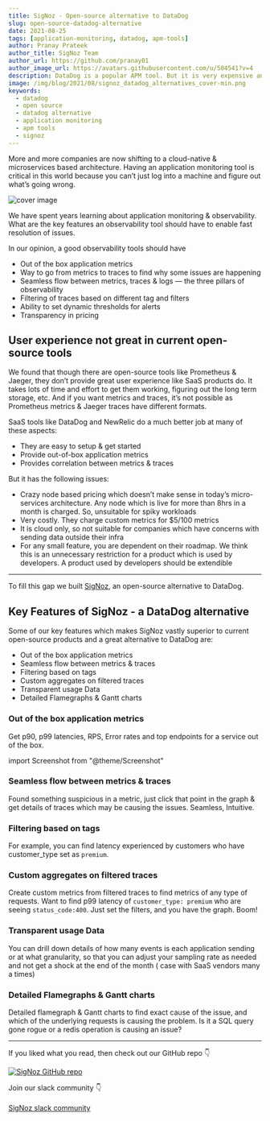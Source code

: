 ```yaml
---
title: SigNoz - Open-source alternative to DataDog
slug: open-source-datadog-alternative
date: 2021-08-25
tags: [application-monitoring, datadog, apm-tools]
author: Pranay Prateek
author_title: SigNoz Team
author_url: https://github.com/pranay01
author_image_url: https://avatars.githubusercontent.com/u/504541?v=4
description: DataDog is a popular APM tool. But it is very expensive and opaque about its billing practices. What if you could get a SaaS like experience from an open-source APM tool....
image: /img/blog/2021/08/signoz_datadog_alternatives_cover-min.png
keywords:
  - datadog
  - open source
  - datadog alternative
  - application monitoring
  - apm tools
  - signoz
---
```


More and more companies are now shifting to a cloud-native & microservices based architecture. Having an application monitoring tool is critical in this world because you can’t just log into a machine and figure out what’s going wrong.

<!--truncate-->

![cover image](/img/blog/2021/08/signoz_datadog_alternatives_cover-min.png)

We have spent years learning about application monitoring & observability. What are the key features an observability tool should have to enable fast resolution of issues.

In our opinion, a good observability tools should have

- Out of the box application metrics
- Way to go from metrics to traces to find why some issues are happening
- Seamless flow between metrics, traces & logs — the three pillars of observability
- Filtering of traces based on different tag and filters
- Ability to set dynamic thresholds for alerts
- Transparency in pricing

## User experience not great in current open-source tools

We found that though there are open-source tools like Prometheus & Jaeger, they don’t provide great user experience like SaaS products do. It takes lots of time and effort to get them working, figuring out the long term storage, etc. And if you want metrics and traces, it’s not possible as Prometheus metrics & Jaeger traces have different formats.

SaaS tools like DataDog and NewRelic do a much better job at many of these aspects:

- They are easy to setup & get started
- Provide out-of-box application metrics
- Provides correlation between metrics & traces

But it has the following issues:

- Crazy node based pricing which doesn’t make sense in today’s micro-services architecture. Any node which is live for more than 8hrs in a month is charged. So, unsuitable for spiky workloads
- Very costly. They charge custom metrics for $5/100 metrics
- It is cloud only, so not suitable for companies which have concerns with sending data outside their infra
- For any small feature, you are dependent on their roadmap. We think this is an unnecessary restriction for a product which is used by developers. A product used by developers should be extendible

---

To fill this gap we built [SigNoz](https://signoz.io/), an open-source alternative to DataDog.

## Key Features of SigNoz - a DataDog alternative

Some of our key features which makes SigNoz vastly superior to current open-source products and a great alternative to DataDog are:

- Out of the box application metrics
- Seamless flow between metrics & traces
- Filtering based on tags
- Custom aggregates on filtered traces
- Transparent usage Data
- Detailed Flamegraphs & Gantt charts

### Out of the box application metrics

Get p90, p99 latencies, RPS, Error rates and top endpoints for a service out of the box.

import Screenshot from "@theme/Screenshot"

<Screenshot
    alt="SigNoz dashboard showing popular RED metrics"
    height={500}
    src="/img/blog/common/signoz_charts_application_metrics.png"
    title="SigNoz UI showing application overview metrics like RPS, 50th/90th/99th Percentile latencies, and Error Rate"
    width={700}
/>

### Seamless flow between metrics & traces

Found something suspicious in a metric, just click that point in the graph & get details of traces which may be causing the issues. Seamless, Intuitive.

<Screenshot
    alt="Seamless flow between metrics and traces"
    height={500}
    src="/img/blog/2021/08/metrics_to_traces_signoz-min.png"
    title="Move from metrics to traces at any point of time which needs more analysis"
    width={700}
/>

### Filtering based on tags

For example, you can find latency experienced by customers who have customer_type set as `premium`.

<Screenshot
    alt="Filtering based on tags"
    height={500}
    src="/img/blog/2021/08/tags_based_filtering_signoz-min.png"
    title="Filter traces for a specific user group using tags"
    width={700}
/>

### Custom aggregates on filtered traces

Create custom metrics from filtered traces to find metrics of any type of requests. Want to find p99 latency of `customer_type: premium` who are seeing `status_code:400`. Just set the filters, and you have the graph. Boom!

<Screenshot
    alt="Custom aggregates on filtered traces"
    height={500}
    src="/img/blog/2021/08/metrics_on_filtered_traces-min.png"
    title="Find custom aggregates on filtered traces"
    width={700}
/>

### Transparent usage Data

You can drill down details of how many events is each application sending or at what granularity, so that you can adjust your sampling rate as needed and not get a shock at the end of the month ( case with SaaS vendors many a times)

<Screenshot
    alt="Transparent usage data"
    height={500}
    src="/img/blog/2021/08/transparent_usage_data-min.png"
    title="SigNoz provides usage explorer so that you are always informed about your usage"
    width={700}
/>

### Detailed Flamegraphs & Gantt charts

Detailed flamegraph & Gantt charts to find exact cause of the issue, and which of the underlying requests is causing the problem. Is it a SQL query gone rogue or a redis operation is causing an issue?

<Screenshot
    alt="Detailed Flamegraphs & Gantt charts"
    height={500}
    src="/img/blog/common/signoz_flamegraphs.png"
    title="Spans of a trace visualized with the help of flamegraphs and gantt charts in SigNoz dashboard"
    width={700}
/>

---

If you liked what you read, then check out our GitHub repo 👇

[![SigNoz GitHub repo](/img/blog/common/signoz_github.png)](https://github.com/SigNoz/signoz)

Join our slack community 👇<br></br>
[SigNoz slack community](https://bit.ly/signoz-slack)
